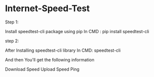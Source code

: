 # Internet-Speed-Test

Step 1:

Install speedtest-cli package using pip
In CMD : pip install speedtest-cli

step 2:

After Installing speedtest-cli library
In CMD: speedtest-cli

And then You'll get the following information

Download Speed
Upload Speed
Ping
